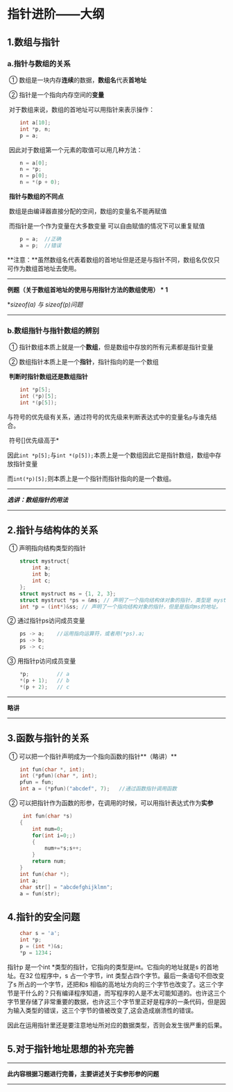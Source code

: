 # 指针进阶——大纲

## 1.数组与指针

### a.指针与数组的关系

​	① 数组是一块内存**连续**的数据，**数组名**代表**首地址**

​	② 指针是一个指向内存空间的**变量**

​	对于数组来说，数组的首地址可以用指针来表示操作：

```c++ 
	int a[10];
	int *p, n;
	p = a;
```

​	因此对于数组第一个元素的取值可以用几种方法：

```c++
	n = a[0];
	n = *p;
	n = p[0];
	n = *(p + 0);
```

​	**指针与数组的不同点**

​	数组是由编译器直接分配的空间，数组的变量名不能再赋值

​	而指针是一个作为变量在大多数变量	可以自由赋值的情况下可以重复赋值

```c++
	p = a;	//正确
	a = p;	//错误
```

​	**注意：**虽然数组名代表着数组的首地址但是还是与指针不同，数组名仅仅只可作为数组首地址去使用。

--- ---

**例题（关于数组首地址的使用与用指针方法的数组使用） * 1**

**sizeof(a) 与 sizeof(*p)问题**

--- ---

### b.数组指针与指针数组的辨别

​	① 指针数组本质上就是一个**数组**，但是数组中存放的所有元素都是指针变量

​	② 数组指针本质上是一个**指针**，指针指向的是一个数组

​	**判断时指针数组还是数组指针**

```c++
	int *p[5];
	int (*p)[5];	
	int *(p[5]);
```

​	与符号的优先级有关系，通过符号的优先级来判断表达式中的变量名`p`与谁先结合。

​	符号[]优先级高于*

​	因此`int *p[5];`与`int *(p[5]);`本质上是一个数组因此它是指针数组，数组中存放指针变量

​	而`int(*p)[5];`则本质上是一个指针而指针指向的是一个数组。

--- ---

***选讲：数组指针的用法***

---

## 2.指针与结构体的关系

​	① 声明指向结构类型的指针

```c++
	struct mystruct{
        int a;
        int b;
        int c;
    };
	struct mystruct ms = {1, 2, 3};
	struct mystruct *ps = &ms; // 声明了一个指向结构体对象的指针，类型是 mystruct* 指向类型是mystruct
	int *p = (int*)&ss; // 声明了一个指向结构对象的指针，但是是指向ms的地址。
```

 ② 通过指针ps访问成员变量

```c++
	ps -> a;	//运用指向运算符，或者用(*ps).a;
	ps -> b;
	ps -> c;
```

③ 用指针p访问成员变量

```c++
	*p;			// a
	*(p + 1);	// b
    *(p + 2);	// c
```

--- ---

**略讲**

--- ---

## 3.函数与指针的关系

​	① 可以把一个指针声明成为一个指向函数的指针**（略讲）**

```c++
	int fun(char *, int);
	int (*pfun)(char *, int);
	pfun = fun;
	int a = (*pfun)("abcdef", 7);	//通过函数指针调用函数
```



​	② 可以把指针作为函数的形参，在调用的时候，可以用指针表达式作为**实参**

```c++
     int fun(char *s)
    {
        int num=0;
        for(int i=0;;)
        {
            num+=*s;s++;
        }
        return num;
    }
	int fun(char *);
    int a;
    char str[] = "abcdefghijklmn";
    a = fun(str);
```

## 4.指针的安全问题

```c++
    char s = 'a';
    int *p;
    p = (int *)&s;
    *p = 1234；
```

指针p 是一个int *类型的指针，它指向的类型是int。它指向的地址就是s 的首地址。在32 位程序中，s 占一个字节，int 类型占四个字节。最后一条语句不但改变了s 所占的一个字节，还把和s 相临的高地址方向的三个字节也改变了。这三个字节是干什么的？只有编译程序知道，而写程序的人是不太可能知道的。也许这三个字节里存储了非常重要的数据，也许这三个字节里正好是程序的一条代码，但是因为输入类型的错误，这三个字节的值被改变了,这会造成崩溃性的错误。

因此在运用指针里还是要注意地址所对应的数据类型，否则会发生很严重的后果。



## 5.对于指针地址思想的补充完善

---

**此内容根据习题进行完善，主要讲述关于实参形参的问题**

---

